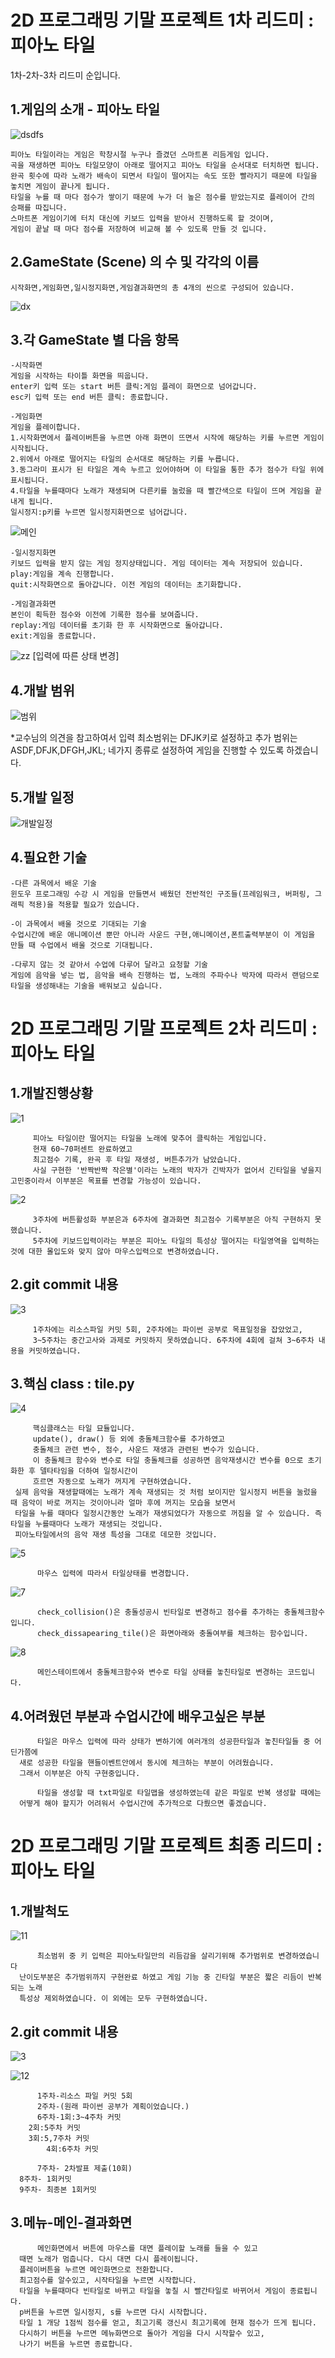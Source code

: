 2D 프로그래밍 기말 프로젝트 1차 리드미 : 피아노 타일
============================
1차-2차-3차 리드미 순입니다.

1.게임의 소개 - 피아노 타일
---------------

![dsdfs](./dsdfs.png)

	피아노 타일이라는 게임은 학창시절 누구나 즐겼던 스마트폰 리듬게임 입니다.
	곡을 재생하면 피아노 타일모양이 아래로 떨어지고 피아노 타일을 순서대로 터치하면 됩니다.
	완곡 횟수에 따라 노래가 배속이 되면서 타일이 떨어지는 속도 또한 빨라지기 때문에 타일을 놓치면 게임이 끝나게 됩니다.
	타일을 누를 때 마다 점수가 쌓이기 때문에 누가 더 높은 점수를 받았는지로 플레이어 간의 승패를 따집니다.
	스마트폰 게임이기에 터치 대신에 키보드 입력을 받아서 진행하도록 할 것이며,
	게임이 끝날 때 마다 점수를 저장하여 비교해 볼 수 있도록 만들 것 입니다.

2.GameState (Scene) 의 수 및 각각의 이름
--------------------------------------------------
	시작화면,게임화면,일시정지화면,게임결과화면의 총 4개의 씬으로 구성되어 있습니다.
	
![dx](./dx.png)

3.각 GameState 별 다음 항목
--------------------------------
	-시작화면
	게임을 시작하는 타이틀 화면을 띄웁니다.
	enter키 입력 또는 start 버튼 클릭:게임 플레이 화면으로 넘어갑니다.
	esc키 입력 또는 end 버튼 클릭: 종료합니다.
 
	-게임화면
	게임을 플레이합니다.
	1.시작화면에서 플레이버튼을 누르면 아래 화면이 뜨면서 시작에 해당하는 키를 누르면 게임이 시작됩니다.	
	2.위에서 아래로 떨어지는 타일의 순서대로 해당하는 키를 누릅니다.
	3.동그라미 표시가 된 타일은 계속 누르고 있어야하며 이 타일을 통한 추가 점수가 타일 위에 표시됩니다.
	4.타일을 누를때마다 노래가 재생되며 다른키를 눌렀을 때 빨간색으로 타일이 뜨며 게임을 끝내게 됩니다.
	일시정지:p키를 누르면 일시정지화면으로 넘어갑니다.

![메인](./메인.png)

	-일시정지화면
	키보드 입력을 받지 않는 게임 정지상태입니다. 게임 데이터는 계속 저장되어 있습니다.
	play:게임을 계속 진행합니다.
	quit:시작화면으로 돌아갑니다. 이전 게임의 데이터는 초기화합니다.

	-게임결과화면
	본인이 획득한 점수와 이전에 기록한 점수를 보여줍니다.
	replay:게임 데이터를 초기화 한 후 시작화면으로 돌아갑니다.
	exit:게임을 종료합니다.
	
![zz](./zz.png)
[입력에 따른 상태 변경]

4.개발 범위
-----------

![범위](./범위.png)

*교수님의 의견을 참고하여서 입력 최소범위는 DFJK키로 설정하고 추가 범위는 ASDF,DFJK,DFGH,JKL; 네가지 종류로 설정하여 게임을 진행할 수 있도록 하겠습니다.


5.개발 일정
-----------

![개발일정](./개발일정.png)

4.필요한 기술
-------------
	-다른 과목에서 배운 기술
	윈도우 프로그래밍 수강 시 게임을 만들면서 배웠던 전반적인 구조들(프레임워크, 버퍼링, 그래픽 적용)을 적용할 필요가 있습니다.  

	-이 과목에서 배울 것으로 기대되는 기술
	수업시간에 배운 애니메이션 뿐만 아니라 사운드 구현,애니메이션,폰트출력부분이 이 게임을 만들 때 수업에서 배울 것으로 기대됩니다.

	-다루지 않는 것 같아서 수업에 다루어 달라고 요청할 기술
	게임에 음악을 넣는 법, 음악을 배속 진행하는 법, 노래의 주파수나 박자에 따라서 랜덤으로 타일을 생성해내는 기술을 배워보고 싶습니다.
	
2D 프로그래밍 기말 프로젝트 2차 리드미 : 피아노 타일
============================

1.개발진행상황
-------------


![1](./1.png)



         피아노 타일이란 떨어지는 타일을 노래에 맞추어 클릭하는 게임입니다.
         현재 60~70퍼센트 완료하였고
         최고점수 기록, 완곡 후 타일 재생성, 버튼추가가 남았습니다.
         사실 구현한 '반짝반짝 작은별'이라는 노래의 박자가 긴박자가 없어서 긴타일을 넣을지 고민중이라서 이부분은 목표를 변경할 가능성이 있습니다.


![2](./2.png)



         3주차에 버튼활성화 부분은과 6주차에 결과화면 최고점수 기록부분은 아직 구현하지 못했습니다.
         5주차에 키보드입력이라는 부분은 피아노 타일의 특성상 떨어지는 타일영역을 입력하는 것에 대한 몰입도와 맞지 않아 마우스입력으로 변경하였습니다.


2.git commit 내용
-----------------


![3](./3.png)


         1주차에는 리소스파일 커밋 5회, 2주차에는 파이썬 공부로 목표일정을 잡았었고, 
         3~5주차는 중간고사와 과제로 커밋하지 못하였습니다. 6주차에 4회에 걸쳐 3~6주차 내용을 커밋하였습니다.


3.핵심 class : tile.py
----------------------


![4](./4.png)


         핵심클래스는 타일 묘듈입니다.
         update(), draw() 등 외에 충돌체크함수를 추가하였고
         충돌체크 관련 변수, 점수, 사운드 재생과 관련된 변수가 있습니다.
         이 충돌체크 함수와 변수로 타일 충돌체크를 성공하면 음악재생시간 변수를 0으로 초기화한 후 델타타임을 더하여 일정시간이 
         흐르면 자동으로 노래가 꺼지게 구현하였습니다.
	 실제 음악을 재생할때에는 노래가 계속 재생되는 것 처럼 보이지만 일시정지 버튼을 눌렀을 때 음악이 바로 꺼지는 것이아니라 얼마 후에 꺼지는 모습을 보면서
	 타일을 누를 때마다 일정시간동안 노래가 재생되었다가 자동으로 꺼짐을 알 수 있습니다. 즉 타일을 누를때마다 노래가 재생되는 것입니다.
	 피아노타일에서의 음악 재생 특성을 그대로 데모한 것입니다.


![5](./5.png)


          마우스 입력에 따라서 타일상태를 변경합니다.


![7](./7.png)


          check_collision()은 충돌성공시 빈타일로 변경하고 점수를 추가하는 충돌체크함수입니다. 
          check_dissapearing_tile()은 화면아래와 충돌여부를 체크하는 함수입니다.



![8](./8.png)


          메인스테이트에서 충돌체크함수와 변수로 타일 상태를 놓친타일로 변경하는 코드입니다.

4.어려웠던 부분과 수업시간에 배우고싶은 부분
----------------------------------------
          타일은 마우스 입력에 따라 상태가 변하기에 여러개의 성공한타일과 놓친타일들 중 어딘가쯤에 
	  새로 성공한 타일을 핸들이벤트안에서 동시에 체크하는 부분이 어려웠습니다.
	  그래서 이부분은 아직 구현중입니다.

          타일을 생성할 때 txt파일로 타일맵을 생성하였는데 같은 파일로 반복 생성할 때에는 
	  어떻게 해야 할지가 어려워서 수업시간에 추가적으로 다뤘으면 좋겠습니다.
	  
2D 프로그래밍 기말 프로젝트 최종 리드미 : 피아노 타일
============================

1.개발척도
------------------------

![11](./11.png)

          최소범위 중 키 입력은 피아노타일만의 리듬감을 살리기위해 추가범위로 변경하였습니다
	  난이도부분은 추가범위까지 구현완료 하였고 게임 기능 중 긴타일 부분은 짧은 리듬이 반복되는 노래
	  특성상 제외하였습니다. 이 외에는 모두 구현하였습니다.
	  

2.git commit 내용
------------------

![3](./3.png)

![12](./12.png)

          1주차-리소스 파일 커밋 5회
          2주차-(원래 파이썬 공부가 계획이었습니다.)
          6주차-1회:3~4주차 커밋
		2회:5주차 커밋
		3회:5,7주차 커밋
	        4회:6주차 커밋

          7주차- 2차발표 제출(10회)
	  8주차- 1회커밋
	  9주차- 최종본 1회커밋
	  
	  
3.메뉴-메인-결과화면
---------------------

          메인화면에서 버튼에 마우스를 대면 플레이할 노래를 들을 수 있고
	  때면 노래가 멈춥니다. 다시 대면 다시 플레이됩니다.
	  플레이버튼을 누르면 메인화면으로 전환합니다.
	  최고점수를 알수있고, 시작타일을 누르면 시작합니다.
	  타일을 누를때마다 빈타일로 바뀌고 타일을 놓칠 시 빨간타일로 바뀌어서 게임이 종료됩니다.
	  p버튼을 누르면 일시정지, s를 누르면 다시 시작합니다.
	  타일 1 개당 1점씩 점수를 얻고, 최고기록 갱신시 최고기록에 현재 점수가 뜨게 됩니다.
	  다시하기 버튼을 누르면 메뉴화면으로 돌아가 게임을 다시 시작할수 있고,
	  나가기 버튼을 누르면 종료합니다.

	  


